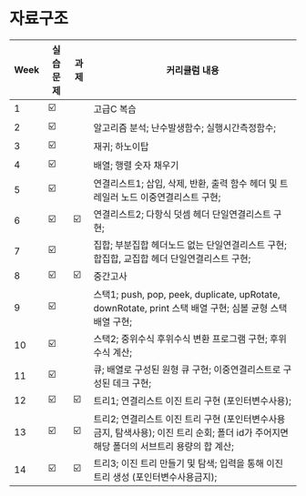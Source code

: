 # 자료구조


| Week | 실습문제 | 과제 | 커리큘럼 내용 |
| ------ | -- | -- |----------- |
| 1 | ☑️ |  | 고급C 복습 |
| 2 | ☑️ |  | 알고리즘 분석; 난수발생함수; 실행시간측정함수; |
| 3 | ☑️ |  | 재귀; 하노이탑 |
| 4 | ☑️ |  | 배열; 행렬 숫자 채우기 |
| 5 | ☑️ |  | 연결리스트1; 삽입, 삭제, 반환, 출력 함수 헤더 및 트레일러 노드 이중연결리스트 구현; |
| 6 | ☑️ | ☑️ | 연결리스트2; 다항식 덧셈 헤더 단일연결리스트 구현;|
| 7 | ☑️ |  | 집합; 부분집합 헤더노드 없는 단일연결리스트 구현; 합집합, 교집합 헤더 단일연결리스트 구현;|
| 8 | ☑️ | ☑️ | 중간고사 |
| 9 | ☑️ |  | 스택1; push, pop, peek, duplicate, upRotate, downRotate, print 스택 배열 구현; 심볼 균형 스택 배열 구현; |
| 10 | ☑️ |  | 스택2; 중위수식 후위수식 변환 프로그램 구현; 후위수식 계산; |
| 11 | ☑️ |  | 큐; 배열로 구성된 원형 큐 구현; 이중연결리스트로 구성된 데크 구현; |
| 12 | ☑️ | ☑️ | 트리1; 연결리스트 이진 트리 구현 (포인터변수사용); |
| 13 | ☑️ | ☑️ | 트리2; 연결리스트 이진 트리 구현 (포인터변수사용금지, 탐색사용); 이진 트리 순회; 폴더 id가 주어지면 해당 폴더의 서브트리 용량의 합 계산; |
| 14 | ☑️ | ☑️ | 트리3; 이진 트리 만들기 및 탐색; 입력을 통해 이진 트리 생성 (포인터변수사용금지); |
